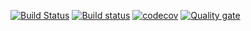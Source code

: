 [![Build Status](https://travis-ci.com/MrFroop/pcbview.svg?branch=master)](https://travis-ci.com/MrFroop/pcbview)
[![Build status](https://ci.appveyor.com/api/projects/status/mgmtkayjqw6864xw?svg=true)](https://ci.appveyor.com/project/MrFroop/pcbview)
[![codecov](https://codecov.io/gh/MrFroop/pcbview/branch/master/graph/badge.svg)](https://codecov.io/gh/MrFroop/pcbview)
[![Quality gate](https://sonarcloud.io/api/project_badges/measure?project=pcbview&metric=alert_status)](https://sonarcloud.io/organizations/mrfroop-github/projects)
